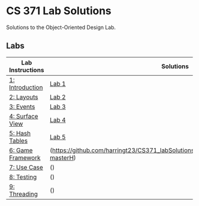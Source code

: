 # CS 371 Lab Solutions
Solutions to the Object-Oriented Design Lab.

## Labs
| Lab Instructions | Solutions |
| - | - |
| [1: Introduction](https://github.com/harringt23/CS371_labSolutions/blob/main/src/Lab1/Lab01_CS371_IntroToAndroidAndGit_ver10.docx) | [Lab 1](https://github.com/harringt23/CS371_labSolutions/tree/main/src/Lab1/Lab1_BirthdayCake-master)|
| [2: Layouts](https://github.com/harringt23/CS371_labSolutions/blob/main/src/Lab2/Lab02_Layout_ver11.docx) | [Lab 2](https://github.com/harringt23/CS371_labSolutions/tree/main/src/Lab2/BirthdayCake-master2) |
| [3: Events](https://github.com/harringt23/CS371_labSolutions/blob/main/src/Lab3/Lab03_Events_ver03.docx) | [Lab 3](https://github.com/harringt23/CS371_labSolutions/tree/main/src/Lab3/BirthdayCake-master) | 
| [4: Surface View](https://github.com/harringt23/CS371_labSolutions/blob/main/src/Lab4/Lab04_SurfaceView_GitMerge_ver06.docx) | [Lab 4]()|
| [5: Hash Tables](https://github.com/harringt23/CS371_labSolutions/blob/main/src/Lab5/Lab05_HashTables_ver06.docx)| [Lab 5](https://github.com/harringt23/CS371_labSolutions/tree/main/src/Lab5/lab5_harringt23_CS371A) |
| [6: Game Framework](https://github.com/harringt23/CS371_labSolutions/blob/main/src/Lab6/Lab06_GameFramework_ver07.docx) |(https://github.com/harringt23/CS371_labSolutions/tree/main/src/Lab6/PigGameStarter-masterH)| 
| [7: Use Case]() |()| 
| [8: Testing]() |()| 
| [9: Threading]() |()| 
